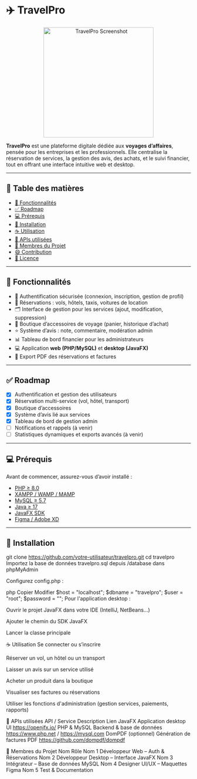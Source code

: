 # ✈️ TravelPro

<p align="center">
  <img src="banner.png" alt="TravelPro Screenshot" width="300">
</p>

**TravelPro** est une plateforme digitale dédiée aux **voyages d’affaires**, pensée pour les entreprises et les professionnels. Elle centralise la réservation de services, la gestion des avis, des achats, et le suivi financier, tout en offrant une interface intuitive web et desktop.

---

## 🧭 Table des matières

- [🎯 Fonctionnalités](#-fonctionnalités)  
- [✅ Roadmap](#-roadmap)  
- [💻 Prérequis](#-prérequis)  
- [🚀 Installation](#-installation)  
- [☕ Utilisation](#-utilisation)  
- [🔗 APIs utilisées](#-apis-utilisées)  
- [👥 Membres du Projet](#-membres-du-projet)  
- [😄 Contribution](#-contribution)  
- [📄 Licence](#-licence)

---

## 🎯 Fonctionnalités

- 🔐 Authentification sécurisée (connexion, inscription, gestion de profil)  
- 🛫 Réservations : vols, hôtels, taxis, voitures de location  
- 🗂️ Interface de gestion pour les services (ajout, modification, suppression)  
- 🛒 Boutique d’accessoires de voyage (panier, historique d’achat)  
- ⭐ Système d’avis : note, commentaire, modération admin  
- 📊 Tableau de bord financier pour les administrateurs  
- 💻 Application **web (PHP/MySQL)** et **desktop (JavaFX)**  
- 📄 Export PDF des réservations et factures

---

## ✅ Roadmap

- [x] Authentification et gestion des utilisateurs  
- [x] Réservation multi-service (vol, hôtel, transport)  
- [x] Boutique d’accessoires  
- [x] Système d’avis lié aux services  
- [x] Tableau de bord de gestion admin  
- [ ] Notifications et rappels (à venir)  
- [ ] Statistiques dynamiques et exports avancés (à venir)

---

## 💻 Prérequis

Avant de commencer, assurez-vous d’avoir installé :

- [PHP ≥ 8.0](https://www.php.net/)
- [XAMPP / WAMP / MAMP](https://www.apachefriends.org/index.html)
- [MySQL ≥ 5.7](https://dev.mysql.com/downloads/mysql/)
- [Java ≥ 17](https://jdk.java.net/)
- [JavaFX SDK](https://gluonhq.com/products/javafx/)
- [Figma / Adobe XD](https://www.figma.com)

---

## 🚀 Installation


git clone https://github.com/votre-utilisateur/travelpro.git
cd travelpro
Importez la base de données travelpro.sql depuis /database dans phpMyAdmin

Configurez config.php :

php
Copier
Modifier
$host = "localhost";
$dbname = "travelpro";
$user = "root";
$password = "";
Pour l'application desktop :

Ouvrir le projet JavaFX dans votre IDE (IntelliJ, NetBeans...)

Ajouter le chemin du SDK JavaFX

Lancer la classe principale

☕ Utilisation
Se connecter ou s’inscrire

Réserver un vol, un hôtel ou un transport

Laisser un avis sur un service utilisé

Acheter un produit dans la boutique

Visualiser ses factures ou réservations

Utiliser les fonctions d'administration (gestion services, paiements, rapports)

🔗 APIs utilisées
API / Service	Description	Lien
JavaFX	Application desktop UI	https://openjfx.io/
PHP & MySQL	Backend & base de données	https://www.php.net / https://mysql.com
DomPDF (optionnel)	Génération de factures PDF	https://github.com/dompdf/dompdf

👥 Membres du Projet
Nom	Rôle
Nom 1	Développeur Web – Auth & Réservations
Nom 2	Développeur Desktop – Interface JavaFX
Nom 3	Intégrateur – Base de données MySQL
Nom 4	Designer UI/UX – Maquettes Figma
Nom 5	Test & Documentation

